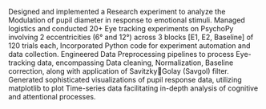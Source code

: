 Designed and implemented a Research experiment to analyze the Modulation of pupil diameter in response to emotional stimuli. Managed logistics and conducted 20+ Eye tracking experiments on PsychoPy involving 2 eccentricities (6° and 12°) across 3 blocks [E1, E2, Baseline] of 120 trials each, Incorporated 
Python code for experiment automation and data collection. Engineered Data Preprocessing pipelines to process Eye-tracking data, encompassing Data cleaning, Normalization, Baseline correction, along with application of SavitzkyGolay (Savgol) filter. Generated sophisticated visualizations of pupil response data, utilizing matplotlib to plot
Time-series data facilitating in-depth analysis of cognitive and attentional processes.
